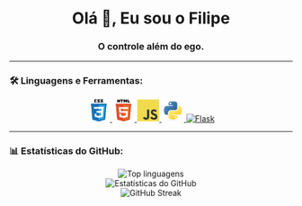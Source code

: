 <h1 align="center">Olá 👋, Eu sou o Filipe</h1>
<h3 align="center">O controle além do ego.</h3>

---

### 🛠️ Linguagens e Ferramentas:
<p align="center">
  <a href="https://www.w3schools.com/css/" target="_blank" rel="noreferrer">
    <img src="https://raw.githubusercontent.com/devicons/devicon/master/icons/css3/css3-original-wordmark.svg" alt="CSS3" width="40" height="40"/>
  </a>
  <a href="https://www.w3.org/html/" target="_blank" rel="noreferrer">
    <img src="https://raw.githubusercontent.com/devicons/devicon/master/icons/html5/html5-original-wordmark.svg" alt="HTML5" width="40" height="40"/>
  </a>
  <a href="https://developer.mozilla.org/en-US/docs/Web/JavaScript" target="_blank" rel="noreferrer">
    <img src="https://raw.githubusercontent.com/devicons/devicon/master/icons/javascript/javascript-original.svg" alt="JavaScript" width="40" height="40"/>
  </a>
  <a href="https://www.python.org" target="_blank" rel="noreferrer">
    <img src="https://raw.githubusercontent.com/devicons/devicon/master/icons/python/python-original.svg" alt="Python" width="40" height="40"/>
  </a>
  <a href="https://flask.palletsprojects.com/" target="_blank" rel="noreferrer">
    <img src="https://www.vectorlogo.zone/logos/pocoo_flask/pocoo_flask-icon.svg" alt="Flask" width="40" height="40"/>
  </a>
</p>

---

### 📊 Estatísticas do GitHub:

<div align="center">
  <img src="https://github-readme-stats.vercel.app/api/top-langs?username=Filipe-kosher&show_icons=true&locale=en&layout=compact" alt="Top linguagens" />
  <br>
  <img src="https://github-readme-stats.vercel.app/api?username=Filipe-kosher&show_icons=true&locale=en" alt="Estatísticas do GitHub" />
  <br>
  <img src="https://github-readme-streak-stats.herokuapp.com/?user=Filipe-kosher" alt="GitHub Streak" />
</div>
